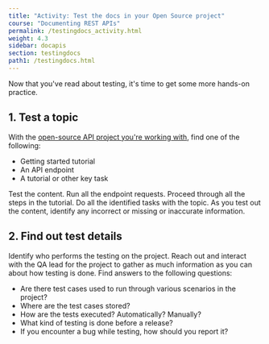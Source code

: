 ```yaml
---
title: "Activity: Test the docs in your Open Source project"
course: "Documenting REST APIs"
permalink: /testingdocs_activity.html
weight: 4.3
sidebar: docapis
section: testingdocs
path1: /testingdocs.html
---
```


Now that you've read about testing, it's time to get some more hands-on practice.

## 1. Test a topic

With the [open-source API project you're working with](docapis_find_open_source_project.html), find one of the following:

* Getting started tutorial
* An API endpoint
* A tutorial or other key task

Test the content. Run all the endpoint requests. Proceed through all the steps in the tutorial. Do all the identified tasks with the topic. As you test out the content, identify any incorrect or missing or inaccurate information.

## 2. Find out test details

Identify who performs the testing on the project. Reach out and interact with the QA lead for the project to gather as much information as you can about how testing is done. Find answers to the following questions:

* Are there test cases used to run through various scenarios in the project?
* Where are the test cases stored?
* How are the tests executed? Automatically? Manually?
* What kind of testing is done before a release?
* If you encounter a bug while testing, how should you report it?
